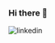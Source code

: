 <centre>
  
   ### Hi there 👋
  ![linkedin](https://img.shields.io/badge/LinkedIn-blue?style=for-the-badge&logo=LinkedIn&logoColor=white)
  
</centre>

<!--
**doppiaesse/doppiaesse** is a ✨ _special_ ✨ repository because its `README.md` (this file) appears on your GitHub profile.

Here are some ideas to get you started:

- 🔭 I’m currently working on ...
- 🌱 I’m currently learning ...
- 👯 I’m looking to collaborate on ...
- 🤔 I’m looking for help with ...
- 💬 Ask me about ...
- 📫 How to reach me: ...
- 😄 Pronouns: ...
- ⚡ Fun fact: ...
-->
